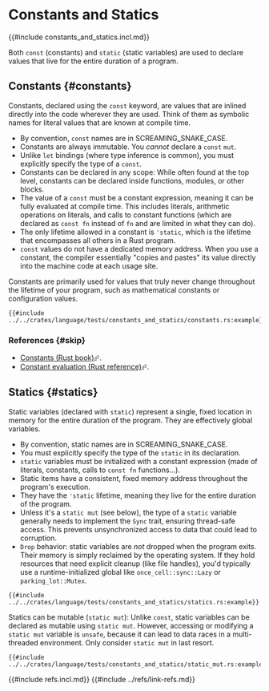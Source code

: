 # Constants and Statics

{{#include constants_and_statics.incl.md}}

Both `const` (constants) and `static` (static variables) are used to declare values that live for the entire duration of a program.

## Constants {#constants}

Constants, declared using the `const` keyword, are values that are inlined directly into the code wherever they are used. Think of them as symbolic names for literal values that are known at compile time.

- By convention, `const` names are in SCREAMING_SNAKE_CASE.
- Constants are always immutable. You _cannot_ declare a `const` `mut`.
- Unlike `let` bindings (where type inference is common), you must explicitly specify the type of a `const`.
- Constants can be declared in any scope: While often found at the top level, constants can be declared inside functions, modules, or other blocks.
- The value of a `const` must be a constant expression, meaning it can be fully evaluated at compile time. This includes literals, arithmetic operations on literals, and calls to constant functions (which are declared as `const fn` instead of `fn` and are limited in what they can do).
- The only lifetime allowed in a constant is `'static`, which is the lifetime that encompasses all others in a Rust program.
- `const` values do not have a dedicated memory address. When you use a constant, the compiler essentially "copies and pastes" its value directly into the machine code at each usage site.

Constants are primarily used for values that truly never change throughout the lifetime of your program, such as mathematical constants or configuration values.

```rust,editable
{{#include ../../crates/language/tests/constants_and_statics/constants.rs:example}}
```

### References {#skip}

- [Constants (Rust book)](https://doc.rust-lang.org/book/ch03-01-variables-and-mutability.html#constants)⮳.
- [Constant evaluation (Rust reference)](https://doc.rust-lang.org/reference/const_eval.html)⮳.

## Statics {#statics}

Static variables (declared with `static`) represent a single, fixed location in memory for the entire duration of the program. They are effectively global variables.

- By convention, static names are in SCREAMING_SNAKE_CASE.
- You must explicitly specify the type of the `static` in its declaration.
- `static` variables must be initialized with a constant expression (made of literals, constants, calls to `const fn` functions...).
- Static items have a consistent, fixed memory address throughout the program's execution.
- They have the `'static` lifetime, meaning they live for the entire duration of the program.
- Unless it's a `static mut` (see below), the type of a `static` variable generally needs to implement the `Sync` trait, ensuring thread-safe access. This prevents unsynchronized access to data that could lead to corruption.
- `Drop` behavior: static variables are _not_ dropped when the program exits. Their memory is simply reclaimed by the operating system. If they hold resources that need explicit cleanup (like file handles), you'd typically use a runtime-initialized global like `once_cell::sync::Lazy` or `parking_lot::Mutex`.

```rust,editable
{{#include ../../crates/language/tests/constants_and_statics/statics.rs:example}}
```

Statics can be mutable (`static mut`): Unlike `const`, static variables can be declared as mutable using `static mut`. However, accessing or modifying a `static mut` variable is `unsafe`, because it can lead to data races in a multi-threaded environment. Only consider `static mut` in last resort.

```rust,editable
{{#include ../../crates/language/tests/constants_and_statics/static_mut.rs:example}}
```

{{#include refs.incl.md}}
{{#include ../refs/link-refs.md}}

<div class="hidden">
</div>
